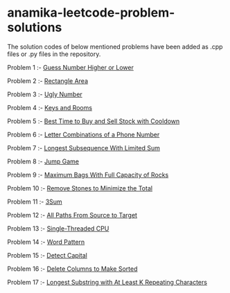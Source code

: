 # anamika-leetcode-problem-solutions

The solution codes of below mentioned problems have been added as .cpp files or .py files in the repository.  

Problem 1 :- [Guess Number Higher or Lower](https://leetcode.com/problems/guess-number-higher-or-lower/description/) 

Problem 2 :- [Rectangle Area](https://leetcode.com/problems/rectangle-area/submissions/845215903/)

Problem 3 :- [Ugly Number](https://leetcode.com/problems/ugly-number/description/)

Problem 4 :- [Keys and Rooms](https://leetcode.com/problems/keys-and-rooms/description/)

Problem 5 :- [Best Time to Buy and Sell Stock with Cooldown](https://leetcode.com/problems/best-time-to-buy-and-sell-stock-with-cooldown/)

Problem 6 :- [Letter Combinations of a Phone Number](https://leetcode.com/problems/letter-combinations-of-a-phone-number/)

Problem 7 :- [Longest Subsequence With Limited Sum](https://leetcode.com/problems/longest-subsequence-with-limited-sum/description/)

Problem 8 :- [Jump Game](https://leetcode.com/problems/jump-game/description/)

Problem 9 :- [Maximum Bags With Full Capacity of Rocks](https://leetcode.com/problems/maximum-bags-with-full-capacity-of-rocks/description/)

Problem 10 :- [Remove Stones to Minimize the Total](https://leetcode.com/problems/remove-stones-to-minimize-the-total/description/)

Problem 11 :- [3Sum](https://leetcode.com/problems/3sum/description/)

Problem 12 :- [All Paths From Source to Target](https://leetcode.com/problems/all-paths-from-source-to-target/description/)

Problem 13 :- [Single-Threaded CPU](https://leetcode.com/problems/single-threaded-cpu/description/)

Problem 14 :- [Word Pattern](https://leetcode.com/problems/word-pattern/description/)

Problem 15 :- [Detect Capital](https://leetcode.com/problems/detect-capital/description/)

Problem 16 :- [Delete Columns to Make Sorted](https://leetcode.com/problems/delete-columns-to-make-sorted/description/)

Problem 17 :- [Longest Substring with At Least K Repeating Characters](https://leetcode.com/problems/longest-substring-with-at-least-k-repeating-characters/description/)
